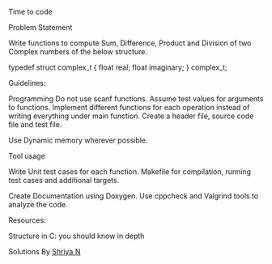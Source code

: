 Time to code

Problem Statement

Write functions to compute Sum, Difference, Product and Division of two Complex numbers of the below structure.


typedef struct complex_t {
    float real;
    float imaginary;
} complex_t;


Guidelines:

Programming
Do not use scanf functions. 
Assume test values for arguments to functions.
Implement different functions for each operation instead of writing everything under main function.
Create a header file, source code file and test file.

Use Dynamic memory wherever possible.

Tool usage

Write Unit test cases for each function.
Makefile for compilation, running test cases and additional targets.

Create Documentation using Doxygen.
Use cppcheck and Valgrind tools to analyze the code.

Resources:

Structure in C: you should know in depth

Solutions
By [Shriya N](https://github.com/Shriya-265054/linux/tree/master/complex_calculator)